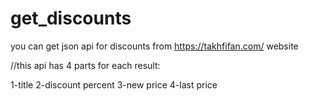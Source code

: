 # get_discounts

you can get json api for discounts from https://takhfifan.com/ website 

//this api has 4 parts for each result:


1-title
2-discount percent
3-new price
4-last price
